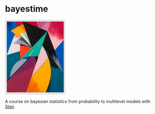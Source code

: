 # bayestime

<img src="inspiration.jpg" align="center" width="200"/>

A course on bayesian statistics from probability to multilevel models with [Stan](https://mc-stan.org/).
